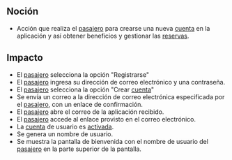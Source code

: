 ## Noción

* Acción que realiza el [pasajero](https://app.nuclino.com/Curso-LEL/Agencia-de-Viajes/Sujeto-Pasajero-Husped-Cliente-1aca8769-d624-47f7-9373-9682438afab4) para crearse una nueva [cuenta](https://app.nuclino.com/Curso-LEL/Agencia-de-Viajes/Objeto-Cuenta-29ec9779-d4ec-4252-83da-bb214213a0c9) en la aplicación y así obtener beneficios y gestionar las [reservas](https://app.nuclino.com/Curso-LEL/Agencia-de-Viajes/Objeto-Reserva-f6cb1208-721f-4cea-895b-40a0e9825210).

## Impacto

* El [pasajero](https://app.nuclino.com/Curso-LEL/Agencia-de-Viajes/Sujeto-Pasajero-Husped-Cliente-1aca8769-d624-47f7-9373-9682438afab4) selecciona la opción "Registrarse"
* El [pasajero](https://app.nuclino.com/Curso-LEL/Agencia-de-Viajes/Sujeto-Pasajero-Husped-Cliente-1aca8769-d624-47f7-9373-9682438afab4) ingresa su dirección de correo electrónico y una contraseña.
* El [pasajero](https://app.nuclino.com/Curso-LEL/Agencia-de-Viajes/Sujeto-Pasajero-Husped-Cliente-1aca8769-d624-47f7-9373-9682438afab4) selecciona la opción "Crear [cuenta](https://app.nuclino.com/Curso-LEL/Agencia-de-Viajes/Objeto-Cuenta-29ec9779-d4ec-4252-83da-bb214213a0c9)"
* Se envía un correo a la dirección de correo electrónica especificada por el [pasajero](https://app.nuclino.com/Curso-LEL/Agencia-de-Viajes/Sujeto-Pasajero-Husped-Cliente-1aca8769-d624-47f7-9373-9682438afab4), con un enlace de confirmación.
* El [pasajero](https://app.nuclino.com/Curso-LEL/Agencia-de-Viajes/Sujeto-Pasajero-Husped-Cliente-1aca8769-d624-47f7-9373-9682438afab4) abre el correo de la aplicación recibido.
* El [pasajero](https://app.nuclino.com/Curso-LEL/Agencia-de-Viajes/Sujeto-Pasajero-Husped-Cliente-1aca8769-d624-47f7-9373-9682438afab4) accede al enlace provisto en el correo electrónico.
* La [cuenta](https://app.nuclino.com/Curso-LEL/Agencia-de-Viajes/Objeto-Cuenta-29ec9779-d4ec-4252-83da-bb214213a0c9) de usuario es [activada](https://app.nuclino.com/Curso-LEL/Agencia-de-Viajes/Estado-Activada-ed06a42e-de05-4bbf-a191-8c8a2606554a).
* Se genera un nombre de usuario.
* Se muestra la pantalla de bienvenida con el nombre de usuario del [pasajero](https://app.nuclino.com/Curso-LEL/Agencia-de-Viajes/Sujeto-Pasajero-Husped-Cliente-1aca8769-d624-47f7-9373-9682438afab4) en la parte superior de la pantalla.